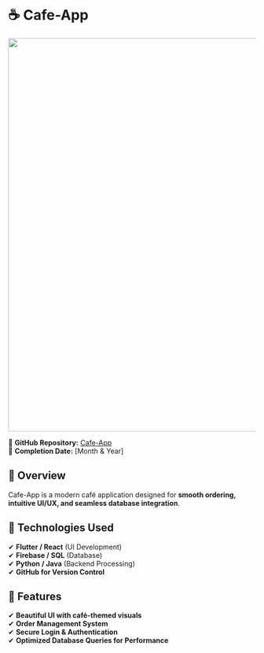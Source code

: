 # ☕ Cafe-App  

<img src="https://github.com/AADHITYA49-CSBS/Cafe-app-modified/blob/main/banner.png" width="800">

  
🔗 **GitHub Repository:** [Cafe-App](https://github.com/AADHITYA49-CSBS/Cafe-app-modified)  
📅 **Completion Date:** [Month & Year]  

## 📌 Overview  
Cafe-App is a modern café application designed for **smooth ordering, intuitive UI/UX, and seamless database integration**.

## 📌 Technologies Used  
✔ **Flutter / React** (UI Development)  
✔ **Firebase / SQL** (Database)  
✔ **Python / Java** (Backend Processing)  
✔ **GitHub for Version Control**  

## 📌 Features  
✔ **Beautiful UI with café-themed visuals**  
✔ **Order Management System**  
✔ **Secure Login & Authentication**  
✔ **Optimized Database Queries for Performance**  


